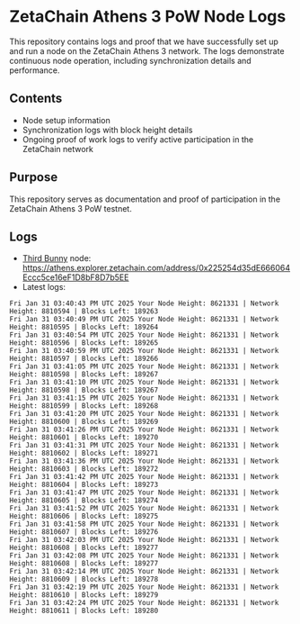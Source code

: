 # ZetaChain Athens 3 PoW Node Logs
This repository contains logs and proof that we have successfully set up and run a node on the ZetaChain Athens 3 network. The logs demonstrate continuous node operation, including synchronization details and performance.

## Contents
- Node setup information
- Synchronization logs with block height details
- Ongoing proof of work logs to verify active participation in the ZetaChain network

## Purpose
This repository serves as documentation and proof of participation in the ZetaChain Athens 3 PoW testnet.

## Logs

- [Third Bunny](https://thirdbunny.xyz/) node: https://athens.explorer.zetachain.com/address/0x225254d35dE666064Eccc5ce16eF1D8bF8D7b5EE
- Latest logs:
```
Fri Jan 31 03:40:43 PM UTC 2025 Your Node Height: 8621331 | Network Height: 8810594 | Blocks Left: 189263
Fri Jan 31 03:40:49 PM UTC 2025 Your Node Height: 8621331 | Network Height: 8810595 | Blocks Left: 189264
Fri Jan 31 03:40:54 PM UTC 2025 Your Node Height: 8621331 | Network Height: 8810596 | Blocks Left: 189265
Fri Jan 31 03:40:59 PM UTC 2025 Your Node Height: 8621331 | Network Height: 8810597 | Blocks Left: 189266
Fri Jan 31 03:41:05 PM UTC 2025 Your Node Height: 8621331 | Network Height: 8810598 | Blocks Left: 189267
Fri Jan 31 03:41:10 PM UTC 2025 Your Node Height: 8621331 | Network Height: 8810598 | Blocks Left: 189267
Fri Jan 31 03:41:15 PM UTC 2025 Your Node Height: 8621331 | Network Height: 8810599 | Blocks Left: 189268
Fri Jan 31 03:41:20 PM UTC 2025 Your Node Height: 8621331 | Network Height: 8810600 | Blocks Left: 189269
Fri Jan 31 03:41:26 PM UTC 2025 Your Node Height: 8621331 | Network Height: 8810601 | Blocks Left: 189270
Fri Jan 31 03:41:31 PM UTC 2025 Your Node Height: 8621331 | Network Height: 8810602 | Blocks Left: 189271
Fri Jan 31 03:41:36 PM UTC 2025 Your Node Height: 8621331 | Network Height: 8810603 | Blocks Left: 189272
Fri Jan 31 03:41:42 PM UTC 2025 Your Node Height: 8621331 | Network Height: 8810604 | Blocks Left: 189273
Fri Jan 31 03:41:47 PM UTC 2025 Your Node Height: 8621331 | Network Height: 8810605 | Blocks Left: 189274
Fri Jan 31 03:41:52 PM UTC 2025 Your Node Height: 8621331 | Network Height: 8810606 | Blocks Left: 189275
Fri Jan 31 03:41:58 PM UTC 2025 Your Node Height: 8621331 | Network Height: 8810607 | Blocks Left: 189276
Fri Jan 31 03:42:03 PM UTC 2025 Your Node Height: 8621331 | Network Height: 8810608 | Blocks Left: 189277
Fri Jan 31 03:42:08 PM UTC 2025 Your Node Height: 8621331 | Network Height: 8810608 | Blocks Left: 189277
Fri Jan 31 03:42:14 PM UTC 2025 Your Node Height: 8621331 | Network Height: 8810609 | Blocks Left: 189278
Fri Jan 31 03:42:19 PM UTC 2025 Your Node Height: 8621331 | Network Height: 8810610 | Blocks Left: 189279
Fri Jan 31 03:42:24 PM UTC 2025 Your Node Height: 8621331 | Network Height: 8810611 | Blocks Left: 189280
```
